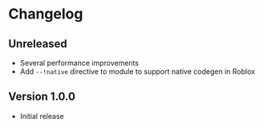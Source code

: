 # Changelog

## Unreleased

- Several performance improvements
- Add `--!native` directive to module to support native codegen in Roblox

## Version 1.0.0

- Initial release